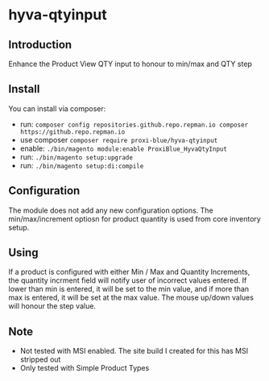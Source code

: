 # hyva-qtyinput

## Introduction

Enhance the Product View QTY input to honour to min/max and QTY step

## Install

You can install via composer:

* run: ```composer config repositories.github.repo.repman.io composer https://github.repo.repman.io```
* use composer ```composer require proxi-blue/hyva-qtyinput```
* enable: ```./bin/magento module:enable ProxiBlue_HyvaQtyInput```
* run: ```./bin/magento setup:upgrade```
* run: ```./bin/magento setup:di:compile```

## Configuration

The module does not add any new configuration options. The min/max/increment optiosn for product quantity is used from core inventory setup.

## Using

If a product is configured with either Min / Max and Quantity Increments, the quantity incrment field will notify user of incorrect values entered.
If lower than min is entered, it will be set to the min value, and if more than max is entered, it will be set at the max value.
The mouse up/down values will honour the step value.



## Note

* Not tested with MSI enabled. The site build I created for this has MSI stripped out
* Only tested with Simple Product Types

